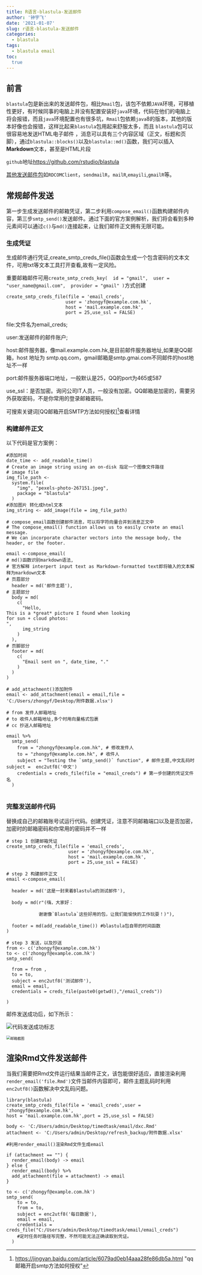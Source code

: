 ```yaml
---
title: R语言-blastula-发送邮件
author: '钟宇飞'
date: '2021-01-07'
slug: r语言-blastula-发送邮件
categories:
  - blastula
tags:
  - blastula email
toc:
  true
---
```







## 前言

`blastula`包是新出来的发送邮件包，相比`Rmail`包，该包不依赖`JAVA`环境，可移植性更好，有时候同事的电脑上并没有配置安装好`java`环境，代码在他们的电脑上将会报错，而且`java`环境配置也有很多坑，`Rmail`包依赖`java`8的版本，其他的版本好像也会报错，这样比起来`blastula`包用起来舒服太多，而且  `blastula`包可以很容易地发送HTML电子邮件 ，消息可以具有三个内容区域（正文，标题和页脚），通过`blastula::blocks()`以及`blastula::md()`函数，我们可以插入**Markdown**文本，甚至是HTML片段

`github`地址<https://github.com/rstudio/blastula>

[其他发送邮件包](https://blog.mailtrap.io/r-send-email/)如`RDCOMClient`，`sendmailR`，`mailR`,`emayili`,`gmailR`等。



## 常规邮件发送

第一步生成发送邮件的邮箱凭证，第二步利用`compose_email()`函数构建邮件内容，第三步`smtp_send()`发送邮件。通过下面的官方案例解析，我们将会看到多种元素间可以通过`c()`与`md()`连接起来，让我们邮件正文拥有无限可能。

### 生成凭证

生成邮件通行凭证,create_smtp_creds_file()函数会生成一个包含密码的文本文件，可用txt等文本工具打开查看,故有一定风险。

重要邮箱邮件可用`create_smtp_creds_key(  id = "gmail",  user = "user_name@gmail.com",  provider = "gmail" )`方式创建

```
create_smtp_creds_file(file = 'email_creds',
                      user = 'zhongyf@example.com.hk',
                      host = 'mail.example.com.hk',
                      port = 25,use_ssl = FALSE)
```

file:文件名为email_creds;

user:发送邮件的邮件账户;

host:邮件服务器，像mail.example.com.hk,是目前邮件服务器地址,如果是QQ邮箱，host 地址为 smtp.qq.com，gmail邮箱是smtp.gmai.com不同邮件的host地址不一样

port:邮件服务器端口地址，一般默认是25，QQ的port为465或587

use_ssl：是否加密。询问公司IT人员，一般没有加密。QQ邮箱是加密的，需要另外获取密码，不是你常用的登录邮箱密码。

可搜索关键词[QQ邮箱开启SMTP方法如何授权][^1]查看详情



### 构建邮件正文

以下代码是官方案例：

``` 
#添加时间
date_time <- add_readable_time() 
# Create an image string using an on-disk 指定一个图像文件路径
# image file
img_file_path <-
  system.file(
    "img", "pexels-photo-267151.jpeg",
    package = "blastula"
  )
#添加图片 转化成html文本
img_string <- add_image(file = img_file_path) 

# compose_email函数创建邮件消息，可以将字符向量合并到消息正文中
# The compose_email() function allows us to easily create an email message. 
# We can incorporate character vectors into the message body, the header, or the footer.

email <-compose_email(
# md()函数识别markdown语法,
# 官方解释 interpert input text as Markdown-formatted text即将输入的文本解释为markdown文本
# 页眉部分
  header = md('邮件主题'),
# 主题部分
  body = md( 
    c(
      "Hello,
This is a *great* picture I found when looking
for sun + cloud photos:
",
      img_string
    )
  ),
# 页脚部分
  footer = md(
    c(
      "Email sent on ", date_time, "."
    )
  )
)

# add_attachment()添加附件
email <- add_attachment(email = email,file = 'C:/Users/zhongyf/Desktop/附件数据.xlsx')

# from 发件人邮箱地址
# to 收件人邮箱地址,多个时用向量格式包裹
# cc 抄送人邮箱地址

email %>%
  smtp_send(
    from = "zhongyf@example.com.hk", # 修改发件人
    to = "zhongyf@example.com.hk", # 收件人
    subject = "Testing the `smtp_send()` function", # 邮件主题,中文乱码时  subject =  enc2utf8('中文')
    credentials = creds_file(file = "email_creds") # 第一步创建的凭证文件名
  )
  
```

### 完整发送邮件代码

替换成自己的邮箱账号试运行代码。创建凭证，注意不同邮箱端口以及是否加密，加密时的邮箱密码和你常用的密码并不一样

```
# step 1 创建邮箱凭证
create_smtp_creds_file(file = 'email_creds',
                       user = 'zhongyf@example.com.hk',
                       host = 'mail.example.com.hk',
                       port = 25,use_ssl = FALSE)

# step 2 构建邮件正文
email <-compose_email(
 
  header = md('这是一封来着Blastula的测试邮件'),

  body = md(r"(嗨，大家好：
            
            谢谢像`Blastula`这些好用的包，让我们能愉快的工作玩耍！)"),

  footer = md(add_readable_time()) #blastula包自带的时间函数
)

# step 3 发送，以及抄送
from <- c('zhongyf@example.com.hk')
to <- c('zhongyf@example.com.hk')
smtp_send(

  from = from ,
  to = to,
  subject = enc2utf8('测试邮件'),
  email = email,
  credentials = creds_file(paste0(getwd(),"/email_creds")) 

)

```

邮件发送成功后，如下所示：



![代码发送成功标志](https://gitee.com/zhongyufei/photo-bed/raw/pic/img/R%E8%AF%AD%E8%A8%80-blastua-%E5%8F%91%E9%80%81%E9%82%AE%E4%BB%B6%E6%88%90%E5%8A%9F%E6%A0%87%E5%BF%97.png)

<img src="https://gitee.com/zhongyufei/photo-bed/raw/pic/img/R%E8%AF%AD%E8%A8%80-blastula-%E5%8F%91%E9%80%81%E9%82%AE%E4%BB%B6%E6%88%90%E5%8A%9F%E6%88%AA%E5%9B%BE.jpg" alt="邮箱截图" style="zoom: 67%;" />



## 渲染Rmd文件发送邮件

当我们需要把Rmd文件运行结果当邮件正文，该包能很好适应，直接渲染利用` render_email('file.Rmd')`文件当邮件内容即可，邮件主题乱码时利用`enc2utf8()`函数解决中文乱码问题。

```
library(blastula)
create_smtp_creds_file(file = 'email_creds',user = 'zhongyf@example.com.hk',
host = 'mail.example.com.hk',port = 25,use_ssl = FALSE)

body <- 'C:/Users/admin/Desktop/timedtask/email/dxc.Rmd'
attachment <- 'C:/Users/admin/Desktop/refresh_backup/附件数据.xlsx'

#利用render_email()渲染Rmd文件生成email

if (attachment == "") {
  render_email(body) -> email
} else {
  render_email(body) %>% 
  add_attachment(file = attachment) -> email
}

to <- c('zhongyf@example.com.hk')
smtp_send(
    to = to,
    from = to,
    subject = enc2utf8('每日数据'),
    email = email,
    credentials = creds_file("C:/Users/admin/Desktop/timedtask/email/email_creds") 
    #定时任务时路径写完整，不然可能无法正确读取到凭证。
  )
```



[^1]: https://jingyan.baidu.com/article/6079ad0eb14aaa28fe86db5a.html	"qq邮箱开启smtp方法如何授权"

